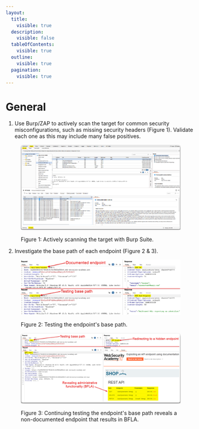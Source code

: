 ```yaml
---
layout:
  title:
    visible: true
  description:
    visible: false
  tableOfContents:
    visible: true
  outline:
    visible: true
  pagination:
    visible: true
---
```


# General

1. Use Burp/ZAP to actively scan the target for common security misconfigurations, such as missing security headers (Figure 1). Validate each one as this may include many false positives.

<figure><img src="../../../../.gitbook/assets/api_general_scan.png" alt=""><figcaption><p>Figure 1: Actively scanning the target with Burp Suite.</p></figcaption></figure>

2. Investigate the base path of each endpoint (Figure 2 & 3).

<figure><img src="../../../../.gitbook/assets/api_base_path_1.png" alt=""><figcaption><p>Figure 2: Testing the endpoint's base path.</p></figcaption></figure>

<figure><img src="../../../../.gitbook/assets/api_base_path_2.png" alt=""><figcaption><p>Figure 3: Continuing testing the endpoint's base path reveals a non-documented endpoint that results in BFLA.</p></figcaption></figure>

